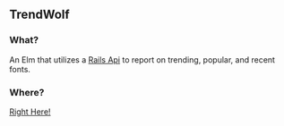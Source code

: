 ## TrendWolf

### What?
  An Elm that utilizes a [Rails Api](https://github.com/Jbern16/trend_font) to report on trending, popular, and recent fonts.

### Where?
  [Right Here!](http://jbernesser.me/trendwolf)


